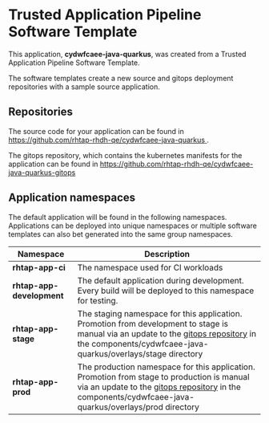 # Trusted Application Pipeline Software Template

This application, **cydwfcaee-java-quarkus**, was created from a Trusted Application Pipeline Software Template.

The software templates create a new source and gitops deployment repositories with a sample source application. 

## Repositories

The source code for your application can be found in [https://github.com/rhtap-rhdh-qe/cydwfcaee-java-quarkus ](https://github.com/rhtap-rhdh-qe/cydwfcaee-java-quarkus ).
 
The gitops repository, which contains the kubernetes manifests for the application can be found in 
[https://github.com/rhtap-rhdh-qe/cydwfcaee-java-quarkus-gitops ](https://github.com/rhtap-rhdh-qe/cydwfcaee-java-quarkus-gitops ) 

## Application namespaces 

The default application will be found in the following namespaces. Applications can be deployed into unique namespaces or multiple software templates can also bet generated into the same group namespaces.  

|  Namespace   |  Description   |  
| -------- | -------- |
| **rhtap-app-ci** | The namespace used for CI workloads |
| **rhtap-app-development** | The default application during development. Every build will be deployed to this namespace for testing. |
| **rhtap-app-stage** | The staging namespace for this application. Promotion from development to stage is manual via an update to the [gitops repository](https://github.com/rhtap-rhdh-qe/cydwfcaee-java-quarkus-gitops ) in the components/cydwfcaee-java-quarkus/overlays/stage directory |
| **rhtap-app-prod** | The production namespace for this application. Promotion from stage to production is manual via an update to the [gitops repository](https://github.com/rhtap-rhdh-qe/cydwfcaee-java-quarkus-gitops ) in the components/cydwfcaee-java-quarkus/overlays/prod directory |